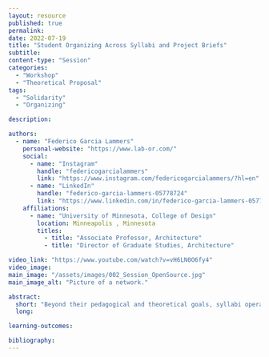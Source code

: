 ```yaml
---
layout: resource
published: true
permalink:
date: 2022-07-19
title: "Student Organizing Across Syllabi and Project Briefs"
subtitle:
content-type: "Session"
categories:
  - "Workshop"
  - "Theoretical Proposal"
tags:
  - "Solidarity"
  - "Organizing"

description:

authors:
  - name: "Federico Garcia Lammers"
    personal-website: "https://www.lab-or.com/"
    social:
      - name: "Instagram"
        handle: "federicogarcialammers"
        link: "https://www.instagram.com/federicogarcialammers/?hl=en"
      - name: "LinkedIn"
        handle: "federico-garcia-lammers-05778724"
        link: "https://www.linkedin.com/in/federico-garcia-lammers-05778724/"
    affiliations:
      - name: "University of Minnesota, College of Design"
        location: Minneapolis , Minnesota
        titles:
          - title: "Associate Professor, Architecture"
          - title: "Director of Graduate Studies, Architecture"

video_link: "https://www.youtube.com/watch?v=vH6LN0O6fy4"
video_image:
main_image: "/assets/images/002_Session_OpenSource.jpg"
main_image_alt: "Picture of a network."

abstract:
  short: "Beyond their pedagogical and theoretical goals, syllabi operate as institutional contracts that are used to explain (and enforce) the scope of a studio. Project briefs offer the footprint for the power dynamics of the studio. This workshop investigates the influences on and implications of syllabi and project briefs and opens their development to student consideration and involvement."
  long:

learning-outcomes:

bibliography:
---
```


​
